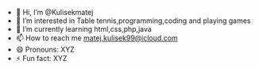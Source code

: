- 👋 Hi, I’m @Kulisekmatej
- 👀 I’m interested in Table tennis,programming,coding and playing games
- 🌱 I’m currently learning html,css,php,java
- 📫 How to reach me matej.kulisek99@icloud.com
- 😄 Pronouns: XYZ
- ⚡ Fun fact: XYZ
<!---
Kulisekmatej/Kulisekmatej is a ✨ special ✨ repository because its `README.md` (this file) appears on your GitHub profile.
You can click the Preview link to take a look at your changes.
--->

